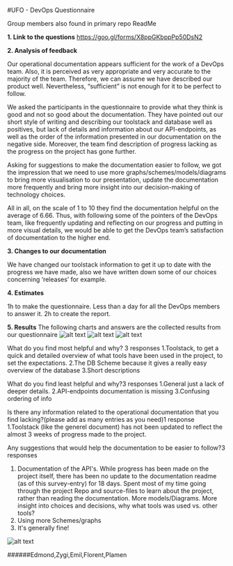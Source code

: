 #UFO - DevOps Questionnaire

Group members also found in primary repo ReadMe

**1. Link to the questions** 
https://goo.gl/forms/X8ppGKbppPp50DsN2


**2. Analysis of feedback**

Our operational documentation appears sufficient for the work of a DevOps team. Also, it is perceived as very appropriate and very accurate to the majority of the team. Therefore, we can assume we have described our product well. Nevertheless, “sufficient” is not enough for it to be perfect to follow.

We asked the participants in the questionnaire to provide what they think is good and not so good about the documentation. They have pointed out our short style of writing and describing our toolstack and database well as positives, but lack of details and information about our API-endpoints, as well as the order of the information presented in our documentation on the negative side. Moreover, the team find description of progress lacking as the progress on the project has gone further.

Asking for suggestions to make the documentation easier to follow, we got the impression that we need to use more graphs/schemes/models/diagrams to bring more visualisation to our presentation, update the documentation more frequently and bring more insight into our decision-making of technology choices.

All in all, on the scale of 1 to 10 they find the documentation helpful on the average of 6.66. Thus, with following some of the pointers of the DevOps team, like frequently updating and reflecting on our progress and putting in more visual details, we would be able to get the DevOps team’s satisfaction of documentation to the higher end.


**3. Changes to our documentation**

We have changed our toolstack information to get it up to date with the progress we have made, also we have written down some of our choices concerning ‘releases’ for example.

**4. Estimates**

1h to make the questionnaire.
Less than a day for all the DevOps members to answer it.
2h to create the report.


**5. Results**
The following charts and answers are the collected results from our questionnaire
![alt text](https://github.com/DarkSideMatters/UFO/blob/master/chart1.png)
![alt text](https://github.com/DarkSideMatters/UFO/blob/master/chart2.png)
![alt text](https://github.com/DarkSideMatters/UFO/blob/master/chart3.png)

What do you find most helpful and why? 3 responses
1.Toolstack, to get a quick and detailed overview of what tools have been used in the project, to set the expectations.
2.The DB Scheme because it gives a really easy overview of the database
3.Short descriptions

What do you find least helpful and why?3 responses
1.General just a lack of deeper details.
2.API-endpoints documentation is missing
3.Confusing ordering of info

Is there any information related to the operational documentation that you find lacking?(please add as many entries as you need)1 response
1.Toolstack (like the generel document) has not been updated to reflect the almost 3 weeks of progress made to the project.

Any suggestions that would help the documentation to be easier to follow?3 responses
1. Documentation of the API's.
While progress has been made on the project itself, there has been no update to the documentation readme (as of this survey-entry) for 18 days.
Spent most of my time going through the project Repo and source-files to learn about the project, rather than reading the documentation.
More models/Diagrams.
More insight into choices and decisions, why what tools was used vs. other tools?
2. Using more Schemes/graphs
3. It's generally fine!

![alt text](https://github.com/DarkSideMatters/UFO/blob/master/chart4.png)


######Edmond,Zygi,Emil,Florent,Plamen
